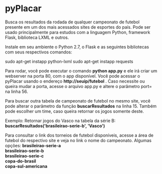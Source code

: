 # pyPlacar
Busca os resultados da rodada de qualquer campeonato de futebol presente em um dos mais acessados sites de esportes do país.
Pode ser usado principalmente para estudos com a linguagem Python, framework Flask, biblioteca LXML e outros.

Instale em seu ambiente o Python 2.7, o Flask e as seguintes bibliotecas com seus respectivos comandos:

sudo apt-get instapp python-lxml
sudo apt-get instapp requests

Para rodar, você pode executar o comando <b>python app.py</b> e ele irá criar um webserver na porta 80, com o app disponível.
Você pode acessar o pyPlacar usando o endereço <b>http://seuip/futebol</b> .
Caso necessite ou queira mudar a porta, acesse o arquivo app.py e altere o parâmetro port= na linha 56.

Para buscar outra tabela de campeonato de futebol no mesmo site, você pode alterar o parâmetro da função <b>buscarResultados</b> na linha 15.
Também pode escolher um time, caso queira retornar os jogos somente deste.

Exemplo: Retornar jogos do Vasco na tabela da série B:
<b>buscarResultados('brasileirao-serie-b', 'Vasco')</b>

Para consultar o link dos torneios de futebol disponíveis, acesse a área de futebol do respectivo site e veja no link o nome do campeonato.
Algumas opções:
<b>brasileirao-serie-a<br>
brasileirao-serie-b<br>
brasileirao-serie-c<br>
copa-do-brasil<br>
copa-sul-americana</b>

